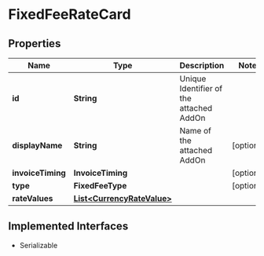 

# FixedFeeRateCard


## Properties

| Name | Type | Description | Notes |
|------------ | ------------- | ------------- | -------------|
|**id** | **String** | Unique Identifier of the attached AddOn |  |
|**displayName** | **String** | Name of the attached AddOn |  [optional] |
|**invoiceTiming** | **InvoiceTiming** |  |  [optional] |
|**type** | **FixedFeeType** |  |  [optional] |
|**rateValues** | [**List&lt;CurrencyRateValue&gt;**](CurrencyRateValue.md) |  |  |


## Implemented Interfaces

* Serializable


